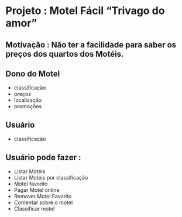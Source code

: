# Projeto : Motel Fácil “Trivago do amor”

## Motivação : Não ter a facilidade para saber os preços dos quartos dos Motéis.

## Dono do Motel
- classificação
- preços
- localização
- promoções

## Usuário
- classificação

## Usuário pode fazer :
- Listar Motéis
- Listar Moteis por classificação
- Motel favorito 
- Pagar Motel online
- Remover Motel Favorito
- Comentar sobre o motel
- Classificar motel

